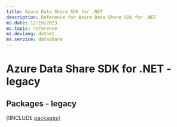 ```yaml
---
title: Azure Data Share SDK for .NET
description: Reference for Azure Data Share SDK for .NET
ms.date: 12/19/2023
ms.topic: reference
ms.devlang: dotnet
ms.service: datashare
---
```

# Azure Data Share SDK for .NET - legacy
## Packages - legacy
[!INCLUDE [packages](data-share-index.md)]